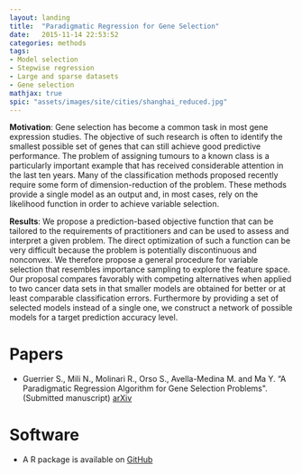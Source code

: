 ```yaml
---
layout: landing
title:  "Paradigmatic Regression for Gene Selection"
date:   2015-11-14 22:53:52
categories: methods
tags: 
- Model selection
- Stepwise regression
- Large and sparse datasets
- Gene selection
mathjax: true
spic: "assets/images/site/cities/shanghai_reduced.jpg"
---
```


**Motivation**: Gene selection has become a common task in most gene expression studies. The objective of such research is often to identify the smallest possible set of genes that can still achieve good predictive performance. The problem of assigning tumours to a known class is a particularly important example that has received considerable attention in the last ten years. Many of the classification methods proposed recently require some form of dimension-reduction of the problem. These methods provide a single model as an output and, in most cases, rely on the likelihood function in order to achieve variable selection.

**Results**: We propose a prediction-based objective function that can be tailored to the requirements of practitioners and can be used to assess and interpret a given problem. The direct optimization of such a function can be very difficult because the problem is potentially discontinuous and nonconvex. We therefore propose a general procedure for variable selection that resembles importance sampling to explore the feature space. Our proposal compares favorably with competing alternatives when applied to two cancer data sets in that smaller models are obtained for better or at least comparable classification errors. Furthermore by providing a set of selected models instead of a single one, we construct a network of possible models for a target prediction accuracy level. 

# Papers

* Guerrier S., Mili N., Molinari R., Orso S., Avella-Medina M. and Ma Y. “A Paradigmatic Regression Algorithm for Gene Selection Problems". (Submitted manuscript) [arXiv](http://arxiv.org/abs/1511.07662)

# Software

* A R package is available on [GitHub](https://github.com/SMAC-Group/panning)


